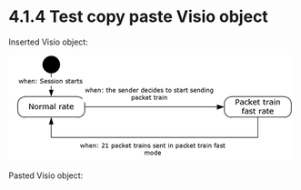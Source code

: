 <html dir="LTR" xmlns:mshelp="http://msdn.microsoft.com/mshelp" xmlns:ddue="http://ddue.schemas.microsoft.com/authoring/2003/5" xmlns:xlink="http://www.w3.org/1999/xlink" xmlns:tool="http://www.microsoft.com/tooltip">
 <body>
 <div id="header">
 <h1 class="heading">4.1.4 Test copy paste Visio object</h1>
 </div>
 <div id="mainSection">
 <div id="mainBody">
 <div id="allHistory" class="saveHistory"></div>
 <div id="sectionSection0" class="section" name="collapseableSection">
 

<p>Inserted Visio object:</p>

<p><img id="MS-CANARYBLOCK_pictc86a8e15-fdea-4b94-8fc6-db0cd22c4e54.png" src="MS-CANARYBLOCK_files/image019.png"></p>

<p>Pasted Visio object:</p>


 </div>
 </div>
 </div>
 </body>
</html>